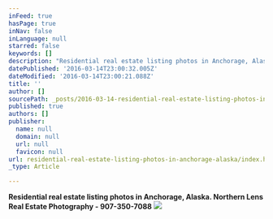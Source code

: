```yaml
---
inFeed: true
hasPage: true
inNav: false
inLanguage: null
starred: false
keywords: []
description: "Residential real estate listing photos in Anchorage, Alaska. \_Northern Lens Real Estate Photography - 907-350-7088"
datePublished: '2016-03-14T23:00:32.005Z'
dateModified: '2016-03-14T23:00:21.088Z'
title: ''
author: []
sourcePath: _posts/2016-03-14-residential-real-estate-listing-photos-in-anchorage-alaska.md
published: true
authors: []
publisher:
  name: null
  domain: null
  url: null
  favicon: null
url: residential-real-estate-listing-photos-in-anchorage-alaska/index.html
_type: Article

---
```

**Residential real estate listing photos in Anchorage, Alaska.  Northern Lens Real Estate Photography - 907-350-7088**
![](https://the-grid-user-content.s3-us-west-2.amazonaws.com/e219d1ef-cb2a-4484-bb69-0c7f2b9a9b76.jpg)